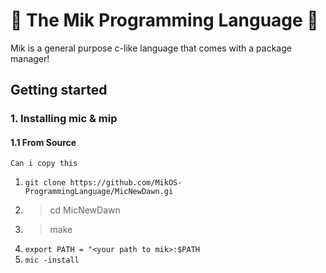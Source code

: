 # **🤖 The Mik Programming Language 🤖**

Mik is a general purpose c-like language that comes with a package manager!

## **Getting started**

### **1. Installing mic & mip**

#### **1.1 From Source**

    Can i copy this

1. `git clone https://github.com/MikOS-ProgrammingLanguage/MicNewDawn.gi`
2. > cd MicNewDawn
3. > make
4. `export PATH = "<your path to mik>:$PATH`
5. `mic -install`
